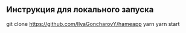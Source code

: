 ## Инструкция для локального запуска
git clone https://github.com/IlyaGoncharovY/hameapp
yarn
yarn start
